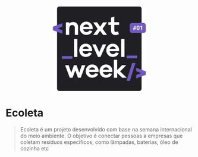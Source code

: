 <p align="center">
    <img alt="NextLevelWeek" title="#NextLevelWeek" src=".github/logo.svg" width="250px" />
</p>

# Ecoleta


> Ecoleta é um projeto desenvolvido com base na semana internacional do meio ambiente. O objetivo é conectar pessoas a empresas que coletam resíduos específicos, como lâmpadas, baterias, óleo de cozinha etc